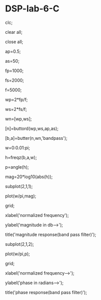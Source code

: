 # DSP-lab-6-C
clc;

clear all;

close all;

ap=0.5;

as=50;

fp=1000;

fs=2000;

f=5000;

wp=2*fp/f;

ws=2*fs/f;

wn=[wp,ws];

[n]=buttord(wp,ws,ap,as);

[b,a]=butter(n,wn,'bandpass');

w=0:0.01:pi;

h=freqz(b,a,w);

p=angle(h);

mag=20*log10(abs(h));

subplot(2,1,1);

plot(w/pi,mag);

grid;

xlabel('normalized frequency');

ylabel('magnitude in db-->');

title('magnitude response(band pass filter)');

subplot(2,1,2);

plot(w/pi,p);

grid;

xlabel('normalized frequency-->');

ylabel('phase in radians-->');

title('phase response(band pass filter)');
